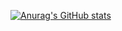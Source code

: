 [![Anurag's GitHub stats](https://githubrms.qaiik.repl.co/)](https://github.com/anuraghazra/github-readme-stats)
